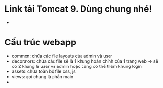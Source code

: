# Link tải Tomcat 9. Dùng chung nhé!
- <a></a>

# Cấu trúc webapp
- common: chứa các file layouts của admin và user
- decorators: chứa các file sẽ là 1 khung hoàn chỉnh của 1 trang web -> sẽ có 2 khung là user và admin hoặc cũng có thể thêm khung login
- assets: chứa toàn bộ file css, js
- views: gọi chung là phần main
- 